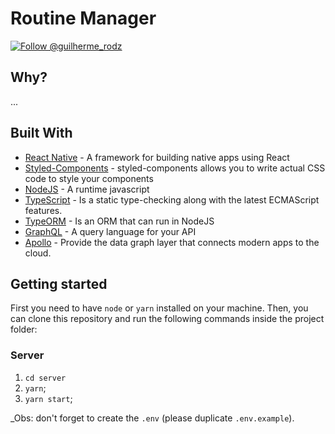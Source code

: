 <h1>
  Routine Manager
</h1>


<p align="left">
  <a href="https://twitter.com/intent/user?screen_name=guilherme_rodz" target="_blank">
    <img
      src="https://img.shields.io/twitter/url?label=Follow-me%20%40Bluuesz&style=social&url=https%3A%2F%2Fshields.io"
      alt="Follow @guilherme_rodz"
    />
  </a>
</p>

<h2>Why?</h2>
...
<!-- Maybe I have ADHD and it hurts me a lot when organizing my day to day. And yes, I know you already have apps to do this, but I want my own as well as being a great opportunity to learn new technologies. -->


<h2>Built With</h2>

* [React Native](https://reactnative.dev/) - A framework for building native apps using React
* [Styled-Components](https://styled-components.com/) - styled-components allows you to write actual CSS code to style your components
* [NodeJS](https://nodejs.org/en/) - A runtime javascript
* [TypeScript](https://rometools.github.io/rome/) - Is a static type-checking along with the latest ECMAScript features.
* [TypeORM](https://typeorm.io/#/) - Is an ORM that can run in NodeJS
* [GraphQL](https://graphql.org/) -  A query language for your API
* [Apollo](https://www.apollographql.com/) - Provide the data graph layer that connects modern apps to the cloud.


## Getting started

First you need to have `node` or `yarn` installed on your machine. Then, you can clone this repository and run the following commands inside the project folder:

### Server
1. `cd server`
2. `yarn`;
3. `yarn start`;

<!-- To view the project you can open [localhost:8000](http://localhost:8000).
To play with GraphQL queries you can open [localhost:8000/___graphql](http://localhost:8000/___graphql).
To edit at Netlify CMS you can open [localhost:8000/admin](http://localhost:8000/admin). -->

_Obs: don't forget to create the `.env` (please duplicate `.env.example`).